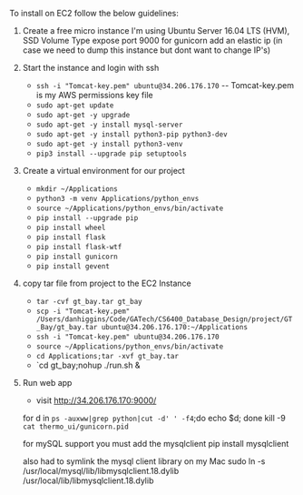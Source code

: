 To install on EC2 follow the below guidelines:
1. Create a free micro instance
    I'm using Ubuntu Server 16.04 LTS (HVM), SSD Volume Type
    expose port 9000 for gunicorn
    add an elastic ip (in case we need to dump this instance but dont want to change IP's)

2. Start the instance and login with ssh
   * `ssh -i "Tomcat-key.pem" ubuntu@34.206.176.170`
       -- Tomcat-key.pem is my AWS permissions key file
   * `sudo apt-get update`
   * `sudo apt-get -y upgrade`
   * `sudo apt-get -y install mysql-server`
   * `sudo apt-get -y install python3-pip python3-dev`
   * `sudo apt-get -y install python3-venv`
   * `pip3 install --upgrade pip setuptools`

3. Create a virtual environment for our project
   * `mkdir ~/Applications`
   * `python3 -m venv Applications/python_envs`
   * `source ~/Applications/python_envs/bin/activate`
   * `pip install --upgrade pip`
   * `pip install wheel`
   * `pip install flask`
   * `pip install flask-wtf`
   * `pip install gunicorn`
   * `pip install gevent`

4. copy tar file from project to the EC2 Instance
   * `tar -cvf gt_bay.tar gt_bay`
   * `scp -i "Tomcat-key.pem" /Users/danhiggins/Code/GATech/CS6400_Database_Design/project/GT_Bay/gt_bay.tar ubuntu@34.206.176.170:~/Applications`
   * `ssh -i "Tomcat-key.pem" ubuntu@34.206.176.170`
   * `source ~/Applications/python_envs/bin/activate`
   * `cd Applications;tar -xvf gt_bay.tar`
   * `cd gt_bay;nohup ./run.sh &

5. Run web app
   * visit http://34.206.176.170:9000/


   for d in `ps -auxww|grep python|cut -d' ' -f4`;do echo $d; done
   kill -9 `cat thermo_ui/gunicorn.pid`


   for mySQL support you must add the mysqlclient
   pip install mysqlclient

   also had to symlink the mysql client library on my Mac
   sudo ln -s /usr/local/mysql/lib/libmysqlclient.18.dylib /usr/local/lib/libmysqlclient.18.dylib

